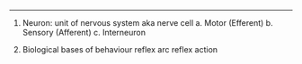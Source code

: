 
---

1. Neuron:
   unit of nervous system
   aka nerve cell
	   a. Motor (Efferent)
	   b. Sensory (Afferent)
	   c. Interneuron

2. Biological bases of behaviour
   reflex arc
   reflex action
   